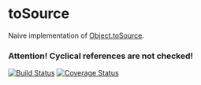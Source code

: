 # toSource
Naive implementation of [Object.toSource](https://developer.mozilla.org/docs/Web/JavaScript/Reference/Global_Objects/Object/toSource).

### Attention! Cyclical references are not checked!

[![Build Status](https://travis-ci.org/pitermarx/toSource.svg?branch=master)](https://travis-ci.org/pitermarx/toSource)
[![Coverage Status](https://coveralls.io/repos/pitermarx/toSource/badge.svg?branch=master)](https://coveralls.io/r/pitermarx/toSource?branch=master)

